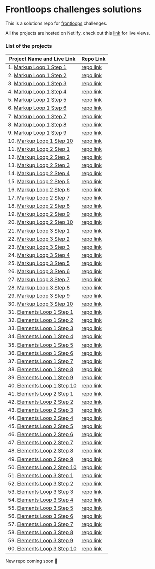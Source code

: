 # Frontloops challenges solutions
This is a solutions repo for [frontloops](https://frontloops.io/) challenges.

All the projects are hosted on Netlify, check out this [link](#) for live views.

### List of the projects

| Project Name and Live Link                                   | Repo Link                                                    |
| ------------------------------------------------------------ | ------------------------------------------------------------ |
| 1. [Markup Loop 1 Step 1](https://frontloops-markup-loop1-step1.netlify.app) | [repo link](https://github.com/valpryz/frontloops_challenges/tree/main/markup-loop1-step1) |
| 2. [Markup Loop 1 Step 2](https://frontloops-markup-loop1-step2.netlify.app/) | [repo link](https://github.com/valpryz/frontloops_challenges/tree/main/markup-loop1-step2) |
| 3. [Markup Loop 1 Step 3](#) | [repo link](#) |
| 4. [Markup Loop 1 Step 4](#) | [repo link](#) |
| 5. [Markup Loop 1 Step 5](#) | [repo link](#) |
| 6. [Markup Loop 1 Step 6](#) | [repo link](#) |
| 7. [Markup Loop 1 Step 7](#) | [repo link](#) |
| 8. [Markup Loop 1 Step 8](#) | [repo link](#) |
| 9. [Markup Loop 1 Step 9](#) | [repo link](#) |
| 10. [Markup Loop 1 Step 10](#) | [repo link](#) |
| 11. [Markup Loop 2 Step 1](#) | [repo link](#) |
| 12. [Markup Loop 2 Step 2](#) | [repo link](#) |
| 13. [Markup Loop 2 Step 3](#) | [repo link](#) |
| 14. [Markup Loop 2 Step 4](#) | [repo link](#) |
| 15. [Markup Loop 2 Step 5](#) | [repo link](#) |
| 16. [Markup Loop 2 Step 6](#) | [repo link](#) |
| 17. [Markup Loop 2 Step 7](#) | [repo link](#) |
| 18. [Markup Loop 2 Step 8](#) | [repo link](#) |
| 19. [Markup Loop 2 Step 9](#) | [repo link](#) |
| 20. [Markup Loop 2 Step 10](#) | [repo link](#) |
| 21. [Markup Loop 3 Step 1](#) | [repo link](#) |
| 22. [Markup Loop 3 Step 2](#) | [repo link](#) |
| 23. [Markup Loop 3 Step 3](#) | [repo link](#) |
| 24. [Markup Loop 3 Step 4](#) | [repo link](#) |
| 25. [Markup Loop 3 Step 5](#) | [repo link](#) |
| 26. [Markup Loop 3 Step 6](#) | [repo link](#) |
| 27. [Markup Loop 3 Step 7](#) | [repo link](#) |
| 28. [Markup Loop 3 Step 8](#) | [repo link](#) |
| 29. [Markup Loop 3 Step 9](#) | [repo link](#) |
| 30. [Markup Loop 3 Step 10](#) | [repo link](#) |
| 31. [Elements Loop 1 Step 1](#) | [repo link](#) |
| 32. [Elements Loop 1 Step 2](#) | [repo link](#) |
| 33. [Elements Loop 1 Step 3](#) | [repo link](#) |
| 34. [Elements Loop 1 Step 4](#) | [repo link](#) |
| 35. [Elements Loop 1 Step 5](#) | [repo link](#) |
| 36. [Elements Loop 1 Step 6](#) | [repo link](#) |
| 37. [Elements Loop 1 Step 7](#) | [repo link](#) |
| 38. [Elements Loop 1 Step 8](#) | [repo link](#) |
| 39. [Elements Loop 1 Step 9](#) | [repo link](#) |
| 40. [Elements Loop 1 Step 10](#) | [repo link](#) |
| 41. [Elements Loop 2 Step 1](#) | [repo link](#) |
| 42. [Elements Loop 2 Step 2](#) | [repo link](#) |
| 43. [Elements Loop 2 Step 3](#) | [repo link](#) |
| 44. [Elements Loop 2 Step 4](#) | [repo link](#) |
| 45. [Elements Loop 2 Step 5](#) | [repo link](#) |
| 46. [Elements Loop 2 Step 6](#) | [repo link](#) |
| 47. [Elements Loop 2 Step 7](#) | [repo link](#) |
| 48. [Elements Loop 2 Step 8](#) | [repo link](#) |
| 49. [Elements Loop 2 Step 9](#) | [repo link](#) |
| 50. [Elements Loop 2 Step 10](#) | [repo link](#) |
| 51. [Elements Loop 3 Step 1](#) | [repo link](#) |
| 52. [Elements Loop 3 Step 2](#) | [repo link](#) |
| 53. [Elements Loop 3 Step 3](#) | [repo link](#) |
| 54. [Elements Loop 3 Step 4](#) | [repo link](#) |
| 55. [Elements Loop 3 Step 5](#) | [repo link](#) |
| 56. [Elements Loop 3 Step 6](#) | [repo link](#) |
| 57. [Elements Loop 3 Step 7](#) | [repo link](#) |
| 58. [Elements Loop 3 Step 8](#) | [repo link](#) |
| 59. [Elements Loop 3 Step 9](#) | [repo link](#) |
| 60. [Elements Loop 3 Step 10](#) | [repo link](#) |



New repo coming soon 💪
